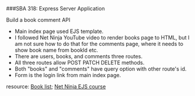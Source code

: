 ###SBA 318: Express Server Application

Build a book comment API 
- Main index page used EJS template. 
- I followed Net Ninja YouTube video to render books page to HTML, but I am not sure how to do that for the comments page, where it needs to show book name from bookId etc.
- There are users, books, and comments three routes.
- All three routes allow POST PATCH DELETE methods.
- Both "books" and "comments" have query option with other route's id.
- Form is the login link from main index page.


resource: [Book list](https://www.goodreads.com/list/show/6.Best_Books_of_the_20th_Century); [Net Ninja EJS course](https://www.youtube.com/watch?v=yXEesONd_54)